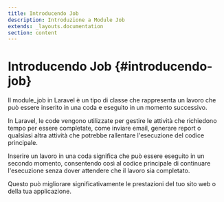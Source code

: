 ```yaml
---
title: Introducendo Job
description: Introduzione a Module Job
extends: _layouts.documentation
section: content
---
```


# Introducendo Job {#introducendo-job}


Il module_job in Laravel è un tipo di classe che rappresenta un lavoro che può essere inserito in una coda e eseguito in un momento successivo. 

In Laravel, le code vengono utilizzate per gestire le attività che richiedono tempo per essere completate, come inviare email, generare report o qualsiasi altra attività che potrebbe rallentare l'esecuzione del codice principale. 

Inserire un lavoro in una coda significa che può essere eseguito in un secondo momento, consentendo così al codice principale di continuare l'esecuzione senza dover attendere che il lavoro sia completato. 

Questo può migliorare significativamente le prestazioni del tuo sito web o della tua applicazione.